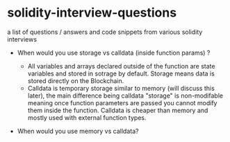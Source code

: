 # solidity-interview-questions
a list of questions / answers and code snippets from various solidity interviews

* When would you use storage vs calldata (inside function params) ?
  - All variables and arrays declared outside of the function are state variables and stored in sotrage by default. Storage means data is stored directly on the Blockchain.
  - Calldata is temporary storage similar to memory (will discuss this later), the main difference being calldata "storage" is non-modifable meaning once function parameters are passed you cannot modify them inside the function. Calldata is cheaper than memory and mostly used with external function types.

* When would you use memory vs calldata?
